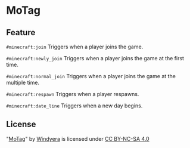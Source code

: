 # MoTag

## Feature

`#minecraft:join` Triggers when a player joins the game.

`#minecraft:newly_join` Triggers when a player joins the game at the first time.

`#minecraft:normal_join` Triggers when a player joins the game at the multiple time.

`#minecraft:respawn` Triggers when a player respawns.

`#minecraft:date_line` Triggers when a new day begins.

## License

"[MoTag](https://github.com/Windyera/MoTag)" by [Windyera](https://github.com/Windyera) is licensed under [CC BY-NC-SA 4.0](https://creativecommons.org/licenses/by-nc-sa/4.0/)
